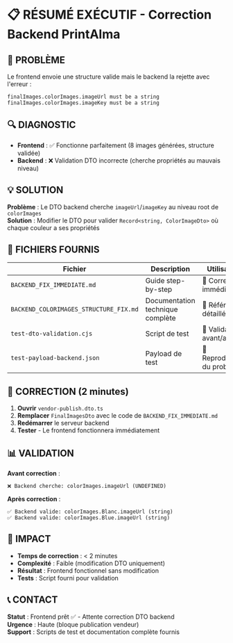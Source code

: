 # 📋 RÉSUMÉ EXÉCUTIF - Correction Backend PrintAlma

## 🎯 PROBLÈME
Le frontend envoie une structure valide mais le backend la rejette avec l'erreur :
```
finalImages.colorImages.imageUrl must be a string
finalImages.colorImages.imageKey must be a string
```

## 🔍 DIAGNOSTIC
- **Frontend** : ✅ Fonctionne parfaitement (8 images générées, structure validée)
- **Backend** : ❌ Validation DTO incorrecte (cherche propriétés au mauvais niveau)

## 💡 SOLUTION
**Problème** : Le DTO backend cherche `imageUrl`/`imageKey` au niveau root de `colorImages`  
**Solution** : Modifier le DTO pour valider `Record<string, ColorImageDto>` où chaque couleur a ses propriétés

## 📁 FICHIERS FOURNIS

| Fichier | Description | Utilisation |
|---------|-------------|-------------|
| `BACKEND_FIX_IMMEDIATE.md` | Guide step-by-step | 🔧 Correction immédiate |
| `BACKEND_COLORIMAGES_STRUCTURE_FIX.md` | Documentation technique complète | 📖 Référence détaillée |
| `test-dto-validation.cjs` | Script de test | 🧪 Validation avant/après |
| `test-payload-backend.json` | Payload de test | 🎯 Reproduction du problème |

## 🔧 CORRECTION (2 minutes)
1. **Ouvrir** `vendor-publish.dto.ts`
2. **Remplacer** `FinalImagesDto` avec le code de `BACKEND_FIX_IMMEDIATE.md`
3. **Redémarrer** le serveur backend
4. **Tester** - Le frontend fonctionnera immédiatement

## 📊 VALIDATION
**Avant correction** :
```
❌ Backend cherche: colorImages.imageUrl (UNDEFINED)
```

**Après correction** :
```  
✅ Backend valide: colorImages.Blanc.imageUrl (string)
✅ Backend valide: colorImages.Blue.imageUrl (string)
```

## 🎯 IMPACT
- **Temps de correction** : < 2 minutes
- **Complexité** : Faible (modification DTO uniquement)
- **Résultat** : Frontend fonctionnel sans modification
- **Tests** : Script fourni pour validation

## 📞 CONTACT
**Statut** : Frontend prêt ✅ - Attente correction DTO backend  
**Urgence** : Haute (bloque publication vendeur)  
**Support** : Scripts de test et documentation complète fournis 